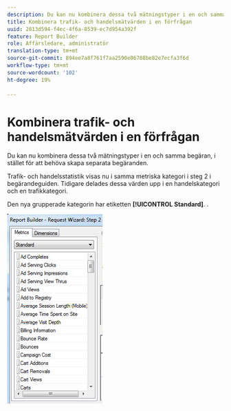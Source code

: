 ```yaml
---
description: Du kan nu kombinera dessa två mätningstyper i en och samma begäran, i stället för att behöva skapa separata begäranden.
title: Kombinera trafik- och handelsmätvärden i en förfrågan
uuid: 2813d594-f4ec-4f6a-8539-ec7d954a392f
feature: Report Builder
role: Affärsledare, administratör
translation-type: tm+mt
source-git-commit: 894ee7a8f761f7aa2590e06708be82e7ecfa3f6d
workflow-type: tm+mt
source-wordcount: '102'
ht-degree: 19%

---
```



# Kombinera trafik- och handelsmätvärden i en förfrågan

Du kan nu kombinera dessa två mätningstyper i en och samma begäran, i stället för att behöva skapa separata begäranden.

Trafik- och handelsstatistik visas nu i samma metriska kategori i steg 2 i begärandeguiden. Tidigare delades dessa värden upp i en handelskategori och en trafikkategori.

Den nya grupperade kategorin har etiketten **[!UICONTROL Standard]**. .

![](assets/standard_metrics.png)


